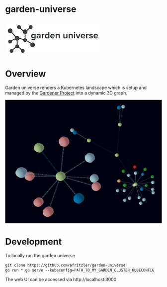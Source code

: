 # garden-universe
![garden universe logo](images/logo.png)
---

# Overview
Garden universe renders a Kubernetes landscape which is setup and managed by the [Gardener Project](https://github.com/gardener/gardener) into a dynamic 3D graph.

![garden universe](images/universe.png)

# Development

To locally run the garden universe
```
git clone https://github.com/afritzler/garden-universe
go run *.go serve --kubeconfig=PATH_TO_MY_GARDEN_CLUSTER_KUBECONFIG
```
The web UI can be accessed via http://localhost:3000